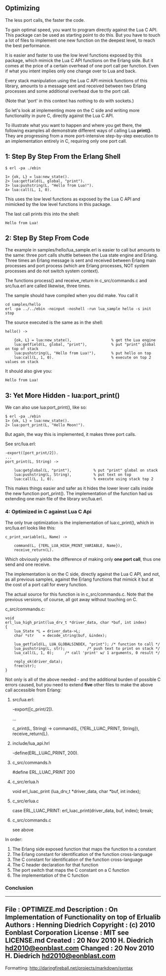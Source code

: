 ## Optimizing

The less port calls, the faster the code. 

To gain optimal speed, you want to program directly against the Lua C API.
This package can be used as starting point to do this. But you have to touch
a lot of files to implement one new function on the deepest level, to
reach the best performance.

It is easier and faster to use the low level functions exposed by this 
package, which mimick the Lua C API functions on the Erlang side. But it
comes at the price of a certain overhead of one port call per function.
Even if what you intent implies only one change over to Lua and back.

Every stack manipulation using the Lua C API mimick functions
of this library, amounts to a message sent and received between two
Erlang processes and some additional overhead due to the port call.

(Note that 'port' in this context has nothing to do with sockets.)

So let's look at implementing more on the C side and writing more
functionality in pure C, directly against the Lua C API.

To illustrate what you want to happen and where you get there,
the following examples all demonstrate different ways of calling
Lua **print()**. They are progressing from a more port-intensive
step-by-step execution to an implementation entirely in C, requiring
only one port call.


## 1: Step By Step From the Erlang Shell

	$ erl -pa ./ebin

	1> {ok, L} = lua:new_state().
	2> lua:getfield(L, global, "print").
	3> lua:pushstring(L, "Hello from Lua!").
	4> lua:call(L, 1, 0).

This uses the low level functions as exposed by the Lua C API and
mimicked by the low level functions in this package.

The last call prints this into the shell:

	Hello from Lua!

## 2: Step By Step From Code

The example in samples/hello/lua_sample.erl is easier to call but amounts
to the same: three port calls shuttle between the Lua state engine and Erlang.
Three times an Erlang message is sent and received between Erlang main
processes and port process (which are Erlang processes, NOT system 
processes and do not switch system context).

The functions process() and receive_return in c_src/commands.c and 
src/lua.erl are called likewise, three times. 

The sample should have compiled when you did make. You call it

	cd samples/hello
	erl -pa ../../ebin -noinput -noshell -run lua_sample hello -s init stop 


The source executed is the same as in the shell:

	hello() ->

		{ok, L} = lua:new_state(),				    % get the Lua engine
		lua:getfield(L, global, "print"),           % put "print" global on top of stack
		lua:pushstring(L, "Hello from Lua!"),       % put hello on top
		lua:call(L, 1, 0).                          % execute on top 2 values on stack

It should also give you:

	Hello from Lua!


## 3: Yet More Hidden - lua:port_print()

We can also use lua:port_print(), like so:


	$ erl -pa ./ebin
	1> {ok, L} = lua:new_state().
	2> lua:port_print(L, "Hello Moon!").

But again, the way this is implemented, it makes three port calls. 

See src/lua.erl:

	-export([port_print/2]).
	...	
	port_print(L, String) ->
	
		lua:getglobal(L, "print"),          % put "print" global on stack
		lua:pushstring(L, String),   		% put text on top
		lua:call(L, 1, 0).                  % execute using stack top 2


This makes things easier and safer as it hides the lower lever calls inside
the new function port_print(). The implementation of the function had us
extending one main file of the library src/lua.erl.


### 4: Optimized in C against Lua C Api

The only true optimization is the implementation of lua:c_print(), which
in src/lua.erl looks like this:

	c_print_variable(L, Name) ->
	
    	command(L, {?ERL_LUA_HIGH_PRINT_VARIABLE, Name}),
	    receive_return(L).

Which obviously yields the difference of making only **one port call**,
thus one send and one receive.

The implementation is on the C side, directly against the Lua C API, and not,
as all previous samples, against the Erlang functions that mimick it but
at the cost of a port call for every function.

The actual source for this function is in c_src/commands.c. Note that the
previous versions, of course, all got away without touching on C.

c_src/commands.c:

	void
	erl_lua_high_print(lua_drv_t *driver_data, char *buf, int index)
	{
		lua_State *L = driver_data->L;
		char *str	 = decode_string(buf, &index);

		lua_getfield(L, LUA_GLOBALSINDEX, "print"); /* function to call */
		lua_pushstring(L, str);          /* push text to print on stack */
    	lua_call(L, 1, 0);     /* call 'print' w/ 1 arguments, 0 result */

		reply_ok(driver_data);
		free(str);
	}


Not only is all of the above needed - and the additional burden of
possible C errors caused, but you need to extend **five** other files to
make the above call accessible from Erlang:

1. src/lua.erl:

	-export([c_print/2]).
	
	...		
	
	c_print(L, String) ->
	    command(L, {?ERL_LUAC_PRINT, String}),
    	receive_return(L).

2. include/lua_api.hrl

	-define(ERL_LUAC_PRINT,             200).

3. c_src/commands.h

	#define ERL_LUAC_PRINT             200

4. c_src/erlua.h

	void erl_luac_print (lua_drv_t *driver_data, char *buf, int index);

5. c_src/erlua.c

	case ERL_LUAC_PRINT:
		erl_luac_print(driver_data, buf, index);
		break;

6. c_src/commands.c

	see above


In order:

1. The Erlang side exposed function that maps the function to a constant
2. The Erlang constant for identification of the function cross-language
3. The C constant for identification of the function cross-language
4. The C header declaration for that function
5. The port switch that maps the C constant on a C function
6. The implementation of the C function


### Conclusion


-------------------------------------------------------------------
File        : OPTIMIZE.md
Description : On Implementation of Functionality on top of Erlualib
Authors     : Henning Diedrich
Copyright   : (c) 2010 Eonblast Corporation
License     : MIT see LICENSE.md
Created     : 20 Nov 2010 H. Diedrich <hd2010@eonblast.com>
Changed     : 20 Nov 2010 H. Diedrich <hd2010@eonblast.com>
-------------------------------------------------------------------

Formatting: <http://daringfireball.net/projects/markdown/syntax>